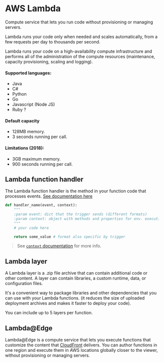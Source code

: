# AWS Lambda

Compute service that lets you run code without provisioning or managing servers.

Lambda runs your code only when needed and scales automatically, from a few requests per day to thousands per second.

Lambda runs your code on a high-availability compute infrastructure and performs all of the administration of the compute resources (maintenance, capacity provisioning, scaling and logging).

#### Supported languages:
- Java
- C#
- Python
- Go
- Javascript (Node JS)
- Ruby ?

#### Default capacity
- 128MB memory.
- 3 seconds running per call.

#### Limitations (2018):
- 3GB maximum memory.
- 900 seconds running per call.

## Lambda function handler

The Lambda function handler is the method in your function code that processes events. [See documentation here](https://docs.aws.amazon.com/lambda/latest/dg/python-handler.html)

```python
def handler_name(event, context): 
    """
    :param event: dict that the trigger sends (different formats)
    :param context: object with methods and properties for env. execution
    """
    # your code here

    return some_value # format also specific by trigger
```
> See [`context` documentation](https://docs.aws.amazon.com/lambda/latest/dg/python-context.html) for more info.

## Lambda layer

A Lambda layer is a .zip file archive that can contain additional code or other content. A layer can contain libraries, a custom runtime, data, or configuration files.

It's a convenient way to package libraries and other dependencies that you can use with your Lambda functions. (it reduces the size of uploaded deployment archives and makes it faster to deploy your code).

You can include up to 5 layers per function.

## Lambda@Edge

Lambda@Edge is a compute service that lets you execute functions that customize the content that [CloudFront](CloudFront.md) delivers. You can author functions in one region and execute them in AWS locations globally closer to the viewer, without provisioning or managing servers.
